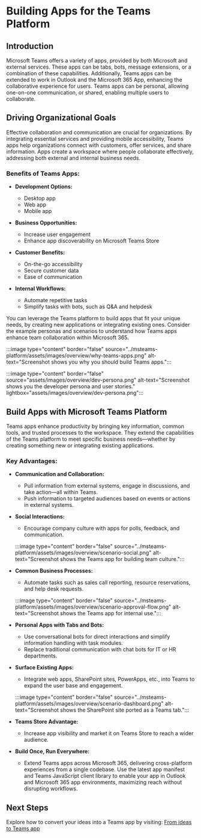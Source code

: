 # Building Apps for the Teams Platform

## Introduction

Microsoft Teams offers a variety of apps, provided by both Microsoft and external services. These apps can be tabs, bots, message extensions, or a combination of these capabilities. Additionally, Teams apps can be extended to work in Outlook and the Microsoft 365 App, enhancing the collaborative experience for users. Teams apps can be personal, allowing one-on-one communication, or shared, enabling multiple users to collaborate.

## Driving Organizational Goals

Effective collaboration and communication are crucial for organizations. By integrating essential services and providing mobile accessibility, Teams apps help organizations connect with customers, offer services, and share information. Apps create a workspace where people collaborate effectively, addressing both external and internal business needs.

### Benefits of Teams Apps:

- **Development Options:** 
  - Desktop app
  - Web app
  - Mobile app

- **Business Opportunities:**
  - Increase user engagement
  - Enhance app discoverability on Microsoft Teams Store

- **Customer Benefits:**
  - On-the-go accessibility
  - Secure customer data
  - Ease of communication

- **Internal Workflows:**
  - Automate repetitive tasks
  - Simplify tasks with bots, such as Q&A and helpdesk

You can leverage the Teams platform to build apps that fit your unique needs, by creating new applications or integrating existing ones. Consider the example personas and scenarios to understand how Teams apps enhance team collaboration within Microsoft 365.

:::image type="content" border="false" source="../msteams-platform/assets/images/overview/why-teams-apps.png" alt-text="Screenshot shows you why you should build Teams apps.":::

:::image type="content" border="false" source="assets/images/overview/dev-persona.png" alt-text="Screenshot shows you the developer persona and user stories." lightbox="assets/images/overview/dev-persona.png":::

## Build Apps with Microsoft Teams Platform

Teams apps enhance productivity by bringing key information, common tools, and trusted processes to the workspace. They extend the capabilities of the Teams platform to meet specific business needs—whether by creating something new or integrating existing applications.

### Key Advantages:

- **Communication and Collaboration:**
  - Pull information from external systems, engage in discussions, and take action—all within Teams.
  - Push information to targeted audiences based on events or actions in external systems.

- **Social Interactions:**
  - Encourage company culture with apps for polls, feedback, and communication.

  :::image type="content" border="false" source="../msteams-platform/assets/images/overview/scenario-social.png" alt-text="Screenshot shows the Teams app for building team culture.":::

- **Common Business Processes:**
  - Automate tasks such as sales call reporting, resource reservations, and help desk requests.

  :::image type="content" border="false" source="../msteams-platform/assets/images/overview/scenario-approval-flow.png" alt-text="Screenshot shows the Teams app for internal use.":::

- **Personal Apps with Tabs and Bots:**
  - Use conversational bots for direct interactions and simplify information handling with task modules.
  - Replace traditional communication with chat bots for IT or HR departments.

- **Surface Existing Apps:**
  - Integrate web apps, SharePoint sites, PowerApps, etc., into Teams to expand the user base and engagement.

  :::image type="content" border="false" source="../msteams-platform/assets/images/overview/scenario-dashboard.png" alt-text="Screenshot shows the SharePoint site ported as a Teams tab.":::

- **Teams Store Advantage:** 
  - Increase app visibility and market it on Teams Store to reach a wider audience.

- **Build Once, Run Everywhere:**
  - Extend Teams apps across Microsoft 365, delivering cross-platform experiences from a single codebase. Use the latest app manifest and Teams JavaScript client library to enable your app in Outlook and Microsoft 365 app environments, maximizing reach without disrupting workflows.

## Next Steps

Explore how to convert your ideas into a Teams app by visiting: [From ideas to Teams app](overview-story.md)